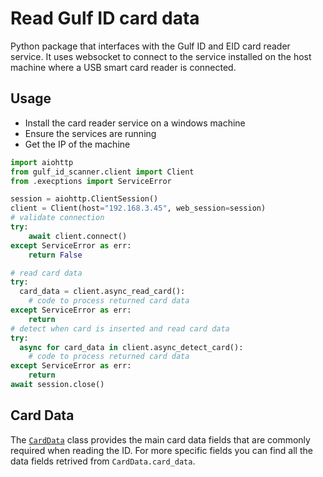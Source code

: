 # Read Gulf ID card data

Python package that interfaces with the Gulf ID and EID card reader service. It uses websocket to connect to the service installed on the host machine where a USB smart card reader is connected.

## Usage

- Install the card reader service on a windows machine
- Ensure the services are running
- Get the IP of the machine

```python
import aiohttp
from gulf_id_scanner.client import Client
from .execptions import ServiceError

session = aiohttp.ClientSession()
client = Client(host="192.168.3.45", web_session=session)
# validate connection
try:
    await client.connect()
except ServiceError as err:
    return False

# read card data
try:
  card_data = client.async_read_card():
    # code to process returned card data
except ServiceError as err:
    return
# detect when card is inserted and read card data
try:
  async for card_data in client.async_detect_card():
    # code to process returned card data
except ServiceError as err:
    return
await session.close()
```

## Card Data

The [`CardData`](https://github.com/Gallagher-ME/gulf_id_scanner/blob/8a0d692c85b86c3486e73cb5dd0fcbf9da6315a9/gulf_id_scanner/models.py#L653) class provides the main card data fields that are commonly required when reading the ID. For more specific fields you can find all the data fields retrived from `CardData.card_data`.
